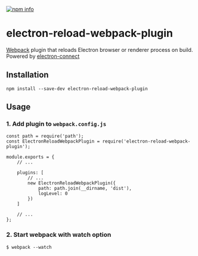 [npm_img]: https://img.shields.io/npm/v/electron-reload-webpack-plugin.svg?style=flat-square
[npm_site]: https://www.npmjs.org/package/electron-reload-webpack-plugin

[![npm info][npm_img]][npm_site]

# electron-reload-webpack-plugin

[Webpack](https://webpack.js.org/) plugin that reloads Electron browser or renderer process on build. Powered by [electron-connect](https://github.com/Quramy/electron-connect)

## Installation

```
npm install --save-dev electron-reload-webpack-plugin
```

## Usage

### 1. Add plugin to `webpack.config.js`

```
const path = require('path');
const ElectronReloadWebpackPlugin = require('electron-reload-webpack-plugin');

module.exports = {
    // ...

    plugins: [
        // ...
        new ElectronReloadWebpackPlugin({
            path: path.join(__dirname, 'dist'),
            logLevel: 0
        })
    ]

    // ...
};
```

### 2. Start webpack with watch option

```
$ webpack --watch
```

